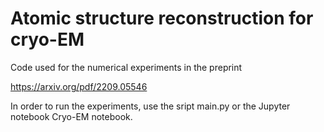 # Atomic structure reconstruction for cryo-EM

Code used for the numerical experiments in the preprint 

https://arxiv.org/pdf/2209.05546

In order to run the experiments, use the sript main.py or the Jupyter notebook Cryo-EM notebook.
